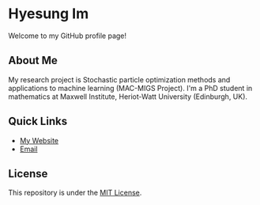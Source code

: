 # Hyesung Im

Welcome to my GitHub profile page! 

## About Me
My research project is Stochastic particle optimization methods and applications to machine learning (MAC-MIGS Project). I'm a PhD student in mathematics at Maxwell Institute, Heriot-Watt University (Edinburgh, UK).


## Quick Links
- [My Website](https://hyesungim.github.io)
- [Email](mailto:hi3001@hw.ac.uk)

## License
This repository is under the [MIT License](LICENSE).

